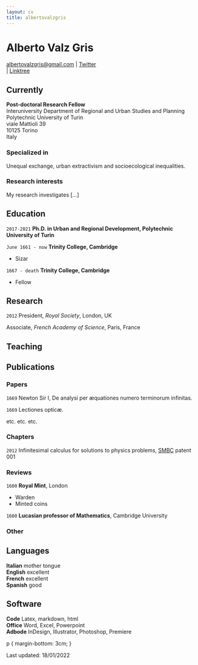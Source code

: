 ```yaml
---
layout: cv
title: albertovalzgris
---
```

# Alberto Valz Gris

<!--Urban geographer-->

<div id="webaddress">
<a href="albertovalzgris@gmail.com">albertovalzgris@gmail.com</a>
| <a href="https://twitter.com/albertovalzgris">Twitter</a>
</div> | <a href="https://linktr.ee/albertovalzgris">Linktree </a>

## Currently

**Post-doctoral Research Fellow**  
Interuniversity Department of Regional and Urban Studies and Planning  
Polytechnic University of Turin  
viale Mattioli 39  
10125 Torino  
Italy

### Specialized in

Unequal exchange, urban extractivism and socioecological inequalities.

### Research interests

My research investigates […]

## Education

`2017-2021`
__Ph.D. in Urban and Regional Development, Polytechnic University of Turin__

`June 1661 - now`
__Trinity College, Cambridge__

- Sizar

`1667 - death`
__Trinity College, Cambridge__

- Fellow

## Research 

`2012`
President, *Royal Society*, London, UK

Associate, *French Academy of Science*, Paris, France


## Teaching


## Publications

<!-- A list is also available [online](http://scholar.google.co.uk/citations?user=LTOTl0YAAAAJ) -->

### Papers

`1669`
Newton Sir I, De analysi per æquationes numero terminorum infinitas. 

`1669`
Lectiones opticæ.

etc. etc. etc.

### Chapters

`2012`
Infinitesimal calculus for solutions to physics problems, [SMBC](http://www.techdirt.com/articles/20121011/09312820678/if-patents-had-been-around-time-newton.shtml) patent 001


### Reviews

`1600`
__Royal Mint__, London

- Warden
- Minted coins

`1600`
__Lucasian professor of Mathematics__, Cambridge University

### Other


## Languages

**Italian** mother tongue  
**English** excellent  
**French** excellent  
**Spanish** good  

## Software

**Code** Latex, markdown, html  
**Office** Word, Excel, Powerpoint  
**Adbode** InDesign, Illustrator, Photoshop, Premiere  

p {
    margin-bottom: 3cm;
}

Last updated: 18/01/2022


